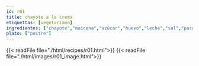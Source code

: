 ```yaml
---
id: r01
title: chayote a la crema
etiquettas: [vegetariano]
ingredientes: ["chayote","maicena","azúcar","huevo","leche","sal","pasas","mantequilla","polvo de galletas"]
plato: ["postre"]
---
```


{{< readFile file="./html/recipes/r01.html">}}
{{< readFile file="./html/images/r01_image.html">}}